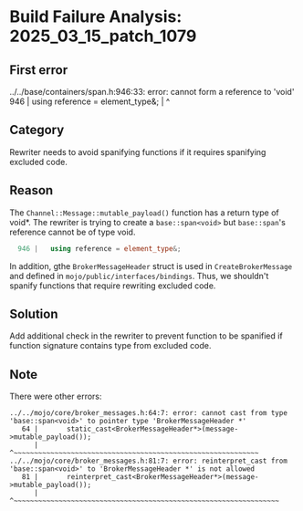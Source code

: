 # Build Failure Analysis: 2025_03_15_patch_1079

## First error

../../base/containers/span.h:946:33: error: cannot form a reference to 'void'
  946 |   using reference = element_type&;
      |                                 ^

## Category
Rewriter needs to avoid spanifying functions if it requires spanifying excluded code.

## Reason
The `Channel::Message::mutable_payload()` function has a return type of void*. The rewriter is trying to create a `base::span<void>` but `base::span`'s reference cannot be of type void.

```c++
  946 |   using reference = element_type&;
```

In addition, gthe `BrokerMessageHeader` struct is used in `CreateBrokerMessage` and defined in `mojo/public/interfaces/bindings`. Thus, we shouldn't spanify functions that require rewriting excluded code.

## Solution
Add additional check in the rewriter to prevent function to be spanified
if function signature contains type from excluded code.

## Note
There were other errors:
```
../../mojo/core/broker_messages.h:64:7: error: cannot cast from type 'base::span<void>' to pointer type 'BrokerMessageHeader *'
   64 |       static_cast<BrokerMessageHeader*>(message->mutable_payload());
      |       ^~~~~~~~~~~~~~~~~~~~~~~~~~~~~~~~~~~~~~~~~~~~~~~~~~~~~~~~~~~~~
../../mojo/core/broker_messages.h:81:7: error: reinterpret_cast from 'base::span<void>' to 'BrokerMessageHeader *' is not allowed
   81 |       reinterpret_cast<BrokerMessageHeader*>(message->mutable_payload());
      |       ^~~~~~~~~~~~~~~~~~~~~~~~~~~~~~~~~~~~~~~~~~~~~~~~~~~~~~~~~~~~~~~~~~